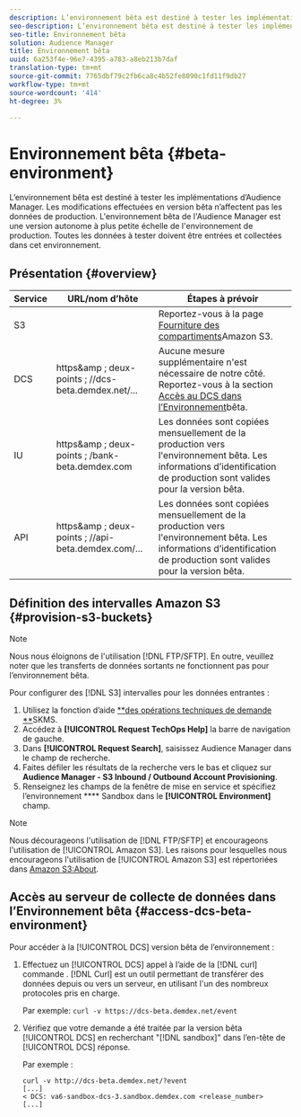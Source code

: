 ```yaml
---
description: L’environnement bêta est destiné à tester les implémentations d’Audience Manager. Les modifications effectuées en version bêta n’affectent pas les données de production. L'environnement bêta de l'Audience Manager est une version autonome à plus petite échelle de l'environnement de production. Toutes les données à tester doivent être entrées et collectées dans cet environnement.
seo-description: L’environnement bêta est destiné à tester les implémentations d’Audience Manager. Les modifications effectuées en version bêta n’affectent pas les données de production. L'environnement bêta de l'Audience Manager est une version autonome à plus petite échelle de l'environnement de production. Toutes les données à tester doivent être entrées et collectées dans cet environnement.
seo-title: Environnement bêta
solution: Audience Manager
title: Environnement bêta
uuid: 6a253f4e-96e7-4395-a783-a8eb213b7daf
translation-type: tm+mt
source-git-commit: 7765dbf79c2fb6ca8c4b52fe8090c1fd11f9db27
workflow-type: tm+mt
source-wordcount: '414'
ht-degree: 3%

---
```



# Environnement bêta {#beta-environment}

L’environnement bêta est destiné à tester les implémentations d’Audience Manager. Les modifications effectuées en version bêta n’affectent pas les données de production. L&#39;environnement bêta de l&#39;Audience Manager est une version autonome à plus petite échelle de l&#39;environnement de production. Toutes les données à tester doivent être entrées et collectées dans cet environnement.

## Présentation {#overview}

<!-- beta_environment_admin.xml -->

| Service | URL/nom d’hôte | Étapes à prévoir |
|--- |--- |--- |
| S3 |  | Reportez-vous à la page [Fourniture des compartiments](admin-beta-environment.md#provision-s3-buckets)Amazon S3. |
| DCS | https&amp;amp ; deux-points ; //dcs-beta.demdex.net/... | Aucune mesure supplémentaire n&#39;est nécessaire de notre côté. Reportez-vous à la section [Accès au DCS dans l’Environnement](admin-beta-environment.md#access-dcs-beta-environment)bêta. |
| IU | https&amp;amp ; deux-points ; /bank-beta.demdex.com | Les données sont copiées mensuellement de la production vers l&#39;environnement bêta. Les informations d’identification de production sont valides pour la version bêta. |
| API | https&amp;amp ; deux-points ; //api-beta.demdex.com/... | Les données sont copiées mensuellement de la production vers l&#39;environnement bêta. Les informations d’identification de production sont valides pour la version bêta. |

## Définition des intervalles Amazon S3 {#provision-s3-buckets}

>[!NOTE]
>
>Nous nous éloignons de l&#39;utilisation [!DNL FTP/SFTP]. En outre, veuillez noter que les transferts de données sortants ne fonctionnent pas pour l’environnement bêta.

Pour configurer des [!DNL S3] intervalles pour les données entrantes :

1. Utilisez la fonction d’aide [**des opérations techniques de demande **](https://skms.adobe.com/)SKMS.
1. Accédez à **[!UICONTROL Request TechOps Help]** la barre de navigation de gauche.
1. Dans **[!UICONTROL Request Search]**, saisissez Audience Manager dans le champ de recherche.
1. Faites défiler les résultats de la recherche vers le bas et cliquez sur **Audience Manager - S3 Inbound / Outbound Account Provisioning**.
1. Renseignez les champs de la fenêtre de mise en service et spécifiez l’environnement **** Sandbox dans le **[!UICONTROL Environment]** champ.

>[!NOTE]
>
>Nous décourageons l&#39;utilisation de [!DNL FTP/SFTP] et encourageons l&#39;utilisation de [!UICONTROL Amazon S3]. Les raisons pour lesquelles nous encourageons l&#39;utilisation de [!UICONTROL Amazon S3] est répertoriées dans [Amazon S3:About](https://docs.adobe.com/content/help/en/audience-manager/user-guide/reference/amazon-s3.html).

## Accès au serveur de collecte de données dans l’Environnement bêta {#access-dcs-beta-environment}

Pour accéder à la [!UICONTROL DCS] version bêta de l’environnement :

1. Effectuez un [!UICONTROL DCS] appel à l’aide de la [!DNL curl] commande [](https://curl.haxx.se/docs/manpage.html). [!DNL Curl] est un outil permettant de transférer des données depuis ou vers un serveur, en utilisant l&#39;un des nombreux protocoles pris en charge.

   Par exemple: `curl -v https://dcs-beta.demdex.net/event`

1. Vérifiez que votre demande a été traitée par la version bêta [!UICONTROL DCS] en recherchant &quot;[!DNL sandbox]&quot; dans l’en-tête de [!UICONTROL DCS] réponse.

   Par exemple :

   ```
   curl -v http://dcs-beta.demdex.net/?event
   [...]
   < DCS: va6-sandbox-dcs-3.sandbox.demdex.com <release_number>
   [...]
   ```

<!--
1. Determine the load balancer's endpoint IP addresses.

   Run the `dig` [command](https://en.wikipedia.org/wiki/Dig_(command)) to determine the IP address of the nearest load balancer. The `dig` command queries the Domain Name System and returns the name and IP addresses of the Audience Manager [!UICONTROL Data Collection Servers (DCS)].

   ```
   dig dcs-beta.demdex.net
   ...
   dcs-sandbox-1754093861.us-east-1.elb.amazonaws.com. 60 IN A 52.87.15.51
   dcs-sandbox-1754093861.us-east-1.elb.amazonaws.com. 60 IN A 50.16.150.8
   dcs-sandbox-1754093861.us-east-1.elb.amazonaws.com. 60 IN A 52.2.228.100
   ```

1. Using one of the addresses in the above table, add a static DNS entry in the [!DNL `/etc/hosts`] file.

   On Windows, modify [!DNL `c:\WINDOWS\system32\drivers\etc\hosts`].

   For example:

[!DNL `52.87.15.51 samplepartner.demdex.net`]

   >[!NOTE]
   >
   >The addresses change occasionally, so you must keep your [!DNL /etc/hosts] file up to date.

   Additionally, if you need to set up ID synchronization, you must add a similar entry for [!DNL dpm.demdex.net.]

[!DNL `52.87.15.51 dpm.demdex.net`] [!DNL]. 

1. Make a [!UICONTROL DCS] call, using the `curl` [command](https://curl.haxx.se/docs/manpage.html). Curl is a tool to transfer data from or to a server, using one of many supported protocols.

   For example:

[!DNL `https://<domain>/event?product=camera`] 

1. Verify that your request was served by the beta [!UICONTROL DCS] by looking for "sandbox" in the [!UICONTROL DCS] response header.

   For example:

   ```
   curl -v https://dcs-beta.demdex.net/?event
   [...]
   < DCS: va6-sandbox-dcs-3.sandbox.demdex.com <release_number>
   [...]
   ```
-->